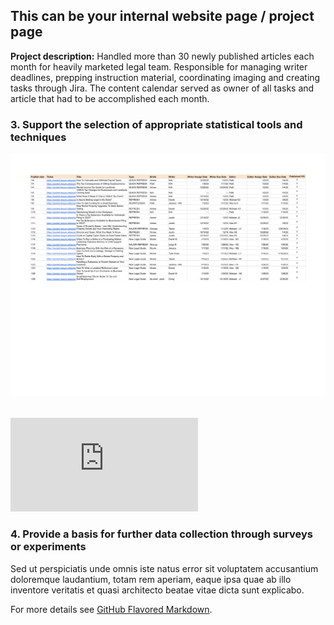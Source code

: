 <!-- comment -->
## This can be your internal website page / project page

**Project description:** Handled more than 30 newly published articles each month for heavily marketed legal team. Responsible for managing writer deadlines, prepping instruction material, coordinating imaging and creating tasks through Jira. The content calendar served as owner of all tasks and article that had to be accomplished each month.

### 3. Support the selection of appropriate statistical tools and techniques

<img src="/images/2023%20Content%20Dev%20Tracking_calendar%5Bsample%5D.xlsx%20-%20Google%20Sheets.pdf"> 
<br></br>

![Screenshot of a comment on a GitHub issue showing an image, added in the Markdown, of an Octocat smiling and raising a tentacle.](https://github.com/acarson303/acarson303.github.io/blob/master/images/2023%20Content%20Dev%20Tracking_calendar%5Bsample%5D.xlsx%20-%20Google%20Sheets.pdf)

### 4. Provide a basis for further data collection through surveys or experiments

Sed ut perspiciatis unde omnis iste natus error sit voluptatem accusantium doloremque laudantium, totam rem aperiam, eaque ipsa quae ab illo inventore veritatis et quasi architecto beatae vitae dicta sunt explicabo. 

For more details see [GitHub Flavored Markdown](https://guides.github.com/features/mastering-markdown/).
